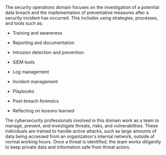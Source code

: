 The security operations domain focuses on the investigation of a potential data breach and the implementation of preventative measures after a security incident has occurred. This includes using strategies, processes, and tools such as:

-   Training and awareness
    
-   Reporting and documentation
    
-   Intrusion detection and prevention
    
-   SIEM tools   
    
-   Log management
    
-   Incident management
    
-   Playbooks
    
-   Post-breach forensics
    
-   Reflecting on lessons learned
    

The cybersecurity professionals involved in this domain work as a team to manage, prevent, and investigate threats, risks, and vulnerabilities. These individuals are trained to handle active attacks, such as large amounts of data being accessed from an organization's internal network, outside of normal working hours. Once a threat is identified, the team works diligently to keep private data and information safe from threat actors.